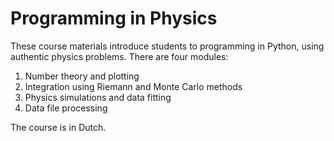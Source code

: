 # Programming in Physics

These course materials introduce students to programming in Python, using authentic physics problems. There are four modules:

1. Number theory and plotting
2. Integration using Riemann and Monte Carlo methods
3. Physics simulations and data fitting
4. Data file processing

The course is in Dutch.
